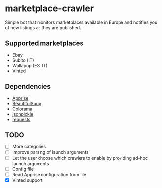 # marketplace-crawler

Simple bot that monitors marketplaces available in Europe and notifies you of new listings as they are published.

## Supported marketplaces

- Ebay
- Subito (IT)
- Wallapop (ES, IT)
- Vinted

## Dependencies

- [Apprise](https://github.com/caronc/apprise)
- [BeautifulSoup](https://beautiful-soup-4.readthedocs.io/en/latest/)
- [Colorama](https://github.com/tartley/colorama)
- [jsonpickle](https://jsonpickle.github.io/)
- [requests](https://requests.readthedocs.io/en/latest/)

## TODO

- [ ] More categories
- [ ] Improve parsing of launch arguments
- [ ] Let the user choose which crawlers to enable by providing ad-hoc launch arguments
- [ ] Config file
- [ ] Read Apprise configuration from file
- [x] Vinted support
